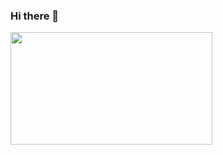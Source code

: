 ### Hi there 👋

<!--
**liuxuan1-1/liuxuan1-1** is a ✨ _special_ ✨ repository because its `README.md` (this file) appears on your GitHub profile.

Here are some ideas to get you started:

- 🔭 I’m currently working on ...
- 🌱 I’m currently learning ...
- 👯 I’m looking to collaborate on ...
- 🤔 I’m looking for help with ...
- 💬 Ask me about ...
- 📫 How to reach me: ...
- 😄 Pronouns: ...
- ⚡ Fun fact: ...
-->

 <img height="180em" width="80%" src="https://github-readme-stats.vercel.app/api?username=liuxuan1-1&count_private=true&show_icons=true&theme=cobalt"/>
